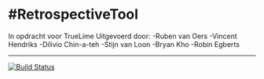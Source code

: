 #RetrospectiveTool
=================

In opdracht voor TrueLime
Uitgevoerd door:
-Ruben van Oers
-Vincent Hendriks
-Dilivio Chin-a-teh
-Stijn van Loon
-Bryan Kho
-Robin Egberts

--------------------
[![Build Status](https://dev.azure.com/rvanoers1/rvanoers1/_apis/build/status/roers1.RetrospectiveTool?branchName=master)](https://dev.azure.com/rvanoers1/rvanoers1/_build/latest?definitionId=3&branchName=master)
